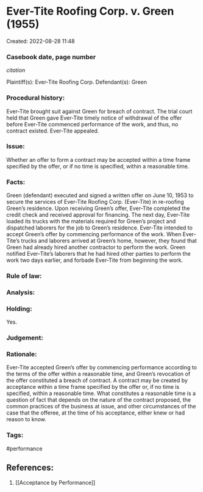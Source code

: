 # Ever-Tite Roofing Corp. v. Green (1955)
Created: 2022-08-28 11:48

### Casebook date, page number
*citation*

Plaintiff(s): Ever-Tite Roofing Corp.
Defendant(s): Green

### Procedural history:
 Ever-Tite brought suit against Green for breach of contract. The trial court held that Green gave Ever-Tite timely notice of withdrawal of the offer before Ever-Tite commenced performance of the work, and thus, no contract existed. Ever-Tite appealed.

### Issue: 
Whether an offer to form a contract may be accepted within a time frame specified by the offer, or if no time is specified, within a reasonable time.

### Facts:
Green (defendant) executed and signed a written offer on June 10, 1953 to secure the services of Ever-Tite Roofing Corp. (Ever-Tite) in re-roofing Green’s residence. Upon receiving Green’s offer, Ever-Tite completed the credit check and received approval for financing. The next day, Ever-Tite loaded its trucks with the materials required for Green’s project and dispatched laborers for the job to Green’s residence. Ever-Tite intended to accept Green’s offer by commencing performance of the work. When Ever-Tite’s trucks and laborers arrived at Green’s home, however, they found that Green had already hired another contractor to perform the work. Green notified Ever-Tite’s laborers that he had hired other parties to perform the work two days earlier, and forbade Ever-Tite from beginning the work.

### Rule of law:

### Analysis:

### Holding:
Yes. 

### Judgement:

### Rationale:
Ever-Tite accepted Green’s offer by commencing performance according to the terms of the offer within a reasonable time, and Green’s revocation of the offer constituted a breach of contract. A contract may be created by acceptance within a time frame specified by the offer or, if no time is specified, within a reasonable time. What constitutes a reasonable time is a question of fact that depends on the nature of the contract proposed, the common practices of the business at issue, and other circumstances of the case that the offeree, at the time of his acceptance, either knew or had reason to know. 

### Tags:

#performance 


## References:

1.  [[Acceptance by Performance]]